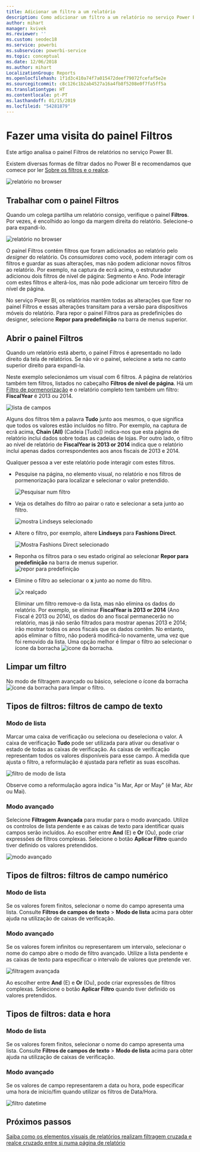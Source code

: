 ```yaml
---
title: Adicionar um filtro a um relatório
description: Como adicionar um filtro a um relatório no serviço Power BI para consumidores
author: mihart
manager: kvivek
ms.reviewer: ''
ms.custom: seodec18
ms.service: powerbi
ms.subservice: powerbi-service
ms.topic: conceptual
ms.date: 12/06/2018
ms.author: mihart
LocalizationGroup: Reports
ms.openlocfilehash: 1f1d3c410a74f7a015472deef79072fcefaf5e2e
ms.sourcegitcommit: c8c126c1b2ab4527a16a4fb8f5208e0f7fa5ff5a
ms.translationtype: HT
ms.contentlocale: pt-PT
ms.lasthandoff: 01/15/2019
ms.locfileid: "54281879"
---
```

# <a name="take-a-tour-of-the-report-filters-pane"></a>Fazer uma visita do painel Filtros
Este artigo analisa o painel Filtros de relatórios no serviço Power BI.

Existem diversas formas de filtrar dados no Power BI e recomendamos que comece por ler [Sobre os filtros e o realce](../power-bi-reports-filters-and-highlighting.md).

![relatório no browser](media/end-user-report-filter/power-bi-browser.png)

## <a name="working-with-the-report-filters-pane"></a>Trabalhar com o painel Filtros
Quando um colega partilha um relatório consigo, verifique o painel **Filtros**. Por vezes, é encolhido ao longo da margem direita do relatório. Selecione-o para expandi-lo.   

![relatório no browser](media/end-user-report-filter/power-bi-expanded.png)

O painel Filtros contém filtros que foram adicionados ao relatório pelo *designer* do relatório. Os *consumidores* como você, podem interagir com os filtros e guardar as suas alterações, mas não podem adicionar novos filtros ao relatório. Por exemplo, na captura de ecrã acima, o estruturador adicionou dois filtros de nível de página: Segmento e Ano. Pode interagir com estes filtros e alterá-los, mas não pode adicionar um terceiro filtro de nível de página.

No serviço Power BI, os relatórios mantêm todas as alterações que fizer no painel Filtros e essas alterações transitam para a versão para dispositivos móveis do relatório. Para repor o painel Filtros para as predefinições do designer, selecione **Repor para predefinição** na barra de menus superior.     

## <a name="open-the-filters-pane"></a>Abrir o painel Filtros
Quando um relatório está aberto, o painel Filtros é apresentado no lado direito da tela de relatórios. Se não vir o painel, selecione a seta no canto superior direito para expandi-la.  

Neste exemplo selecionámos um visual com 6 filtros. A página de relatórios também tem filtros, listados no cabeçalho **Filtros de nível de página**. Há um [Filtro de pormenorização](../power-bi-report-add-filter.md) e o relatório completo tem também um filtro:  **FiscalYear** é 2013 ou 2014.

![lista de campos](media/end-user-report-filter/power-bi-filter-list.png)

Alguns dos filtros têm a palavra **Tudo** junto aos mesmos, o que significa que todos os valores estão incluídos no filtro.  Por exemplo, na captura de ecrã acima, **Chain (All)** (Cadeia [Tudo]) indica-nos que esta página de relatório inclui dados sobre todas as cadeias de lojas.  Por outro lado, o filtro ao nível de relatório de **FiscalYear is 2013 or 2014** indica que o relatório inclui apenas dados correspondentes aos anos fiscais de 2013 e 2014.

Qualquer pessoa a ver este relatório pode interagir com estes filtros.

- Pesquise na página, no elemento visual, no relatório e nos filtros de pormenorização para localizar e selecionar o valor pretendido. 

    ![Pesquisar num filtro](media/end-user-report-filter/power-bi-filter-search.png)

- Veja os detalhes do filtro ao pairar o rato e selecionar a seta junto ao filtro.
  
   ![mostra Lindseys selecionado](media/end-user-report-filter/power-bi-expan-filter.png)
* Altere o filtro, por exemplo, altere **Lindseys** para **Fashions Direct**.
  
     ![Mostra Fashions Direct selecionado](media/end-user-report-filter/power-bi-filter-chain.png)

* Reponha os filtros para o seu estado original ao selecionar **Repor para predefinição** na barra de menus superior.    
    ![repor para predefinição](media/end-user-report-filter/power-bi-reset-to-default.png)
    
* Elimine o filtro ao selecionar o **x** junto ao nome do filtro.
  
    ![x realçado](media/end-user-report-filter/power-bi-delete-filter.png)

  Eliminar um filtro remove-o da lista, mas não elimina os dados do relatório.  Por exemplo, se eliminar **FiscalYear is 2013 or 2014** (Ano Fiscal é 2013 ou 2014), os dados do ano fiscal permanecerão no relatório, mas já não serão filtrados para mostrar apenas 2013 e 2014; irão mostrar todos os anos fiscais que os dados contêm.  No entanto, após eliminar o filtro, não poderá modificá-lo novamente, uma vez que foi removido da lista. Uma opção melhor é limpar o filtro ao selecionar o ícone da borracha ![ícone da borracha](media/end-user-report-filter/power-bi-eraser-icon.png).
  
  



## <a name="clear-a-filter"></a>Limpar um filtro
 No modo de filtragem avançado ou básico, selecione o ícone da borracha  ![ícone da borracha](media/end-user-report-filter/pbi_erasericon.jpg) para limpar o filtro. 


## <a name="types-of-filters-text-field-filters"></a>Tipos de filtros: filtros de campo de texto
### <a name="list-mode"></a>Modo de lista
Marcar uma caixa de verificação ou seleciona ou deseleciona o valor. A caixa de verificação **Tudo** pode ser utilizada para ativar ou desativar o estado de todas as caixas de verificação. As caixas de verificação representam todos os valores disponíveis para esse campo.  À medida que ajusta o filtro, a reformulação é ajustada para refletir as suas escolhas. 

![filtro de modo de lista](media/end-user-report-filter/power-bi-restatement-new.png)

Observe como a reformulação agora indica "is Mar, Apr or May" (é Mar, Abr ou Mai).

### <a name="advanced-mode"></a>Modo avançado
Selecione **Filtragem Avançada** para mudar para o modo avançado. Utilize os controlos de lista pendente e as caixas de texto para identificar quais campos serão incluídos. Ao escolher entre **And** (E) e **Or** (Ou), pode criar expressões de filtros complexas. Selecione o botão **Aplicar Filtro** quando tiver definido os valores pretendidos.  

![modo avançado](media/end-user-report-filter/power-bi-advanced.png)

## <a name="types-of-filters-numeric-field-filters"></a>Tipos de filtros: filtros de campo numérico
### <a name="list-mode"></a>Modo de lista
Se os valores forem finitos, selecionar o nome do campo apresenta uma lista.  Consulte **Filtros de campos de texto** &gt; **Modo de lista** acima para obter ajuda na utilização de caixas de verificação.   

### <a name="advanced-mode"></a>Modo avançado
Se os valores forem infinitos ou representarem um intervalo, selecionar o nome do campo abre o modo de filtro avançado. Utilize a lista pendente e as caixas de texto para especificar o intervalo de valores que pretende ver. 

![filtragem avançada](media/end-user-report-filter/power-bi-dropdown-and-text.png)

Ao escolher entre **And** (E) e **Or** (Ou), pode criar expressões de filtros complexas. Selecione o botão **Aplicar Filtro** quando tiver definido os valores pretendidos.

## <a name="types-of-filters-date-and-time"></a>Tipos de filtros: data e hora
### <a name="list-mode"></a>Modo de lista
Se os valores forem finitos, selecionar o nome do campo apresenta uma lista.  Consulte **Filtros de campos de texto** &gt; **Modo de lista** acima para obter ajuda na utilização de caixas de verificação.   

### <a name="advanced-mode"></a>Modo avançado
Se os valores de campo representarem a data ou hora, pode especificar uma hora de início/fim quando utilizar os filtros de Data/Hora.  

![filtro datetime](media/end-user-report-filter/pbi_date-time-filters.png)


## <a name="next-steps"></a>Próximos passos
[Saiba como os elementos visuais de relatórios realizam filtragem cruzada e realce cruzado entre si numa página de relatório](end-user-interactions.md)